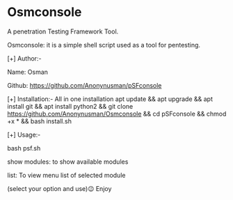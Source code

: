 # Osmconsole
A penetration Testing Framework Tool.

Osmconsole: it is a simple shell script used as a tool for pentesting.

[+] Author:-

Name: Osman

Github: https://github.com/Anonynusman/pSFconsole

[+] Installation:-
All in one installation 
apt update && apt upgrade && apt install git && apt install python2 && git clone https://github.com/Anonynusman/Osmconsole && cd pSFconsole && chmod +x * && bash install.sh

[+] Usage:-

bash psf.sh

show modules: to show available modules

list: To view menu list of selected module 

(select your option and use)😉
Enjoy
